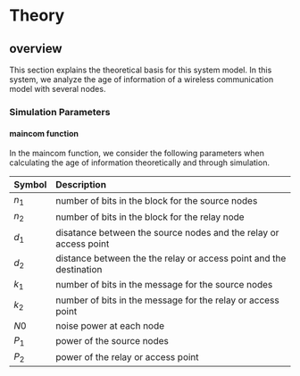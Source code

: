 # Theory
## overview 


This section explains the theoretical basis for this system model. In this system, we analyze the age of information of a wireless communication model with several nodes. 
### Simulation Parameters

#### maincom function
In the maincom function, we consider the following parameters when calculating the age of information theoretically and through simulation.


| Symbol       | Description                                                      |
|:--------------  |:---------------------------------------------------------------- |
| $n_{1}$      |number of bits in the block for the source nodes                  |
| $n_{2}$         |number of bits in the block for the relay node                    |
| $d_{1}$           | disatance between the source nodes and the relay or access point                             |
| $d_{2}$       | distance between the the relay or access point and the destination  |
| $k_{1}$  | number of bits in the message for the source nodes        |
| $k_{2}$    | number of bits in the message for the relay or access point   |
| $N0$                  |noise power  at each node                 |
| $P_{1}$         |  power of the source nodes                  |
| $P_{2}$       | power of the relay or access point|


